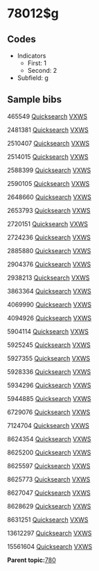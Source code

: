 # 78012$g

## Codes

-   Indicators
    -   First: 1
    -   Second: 2
-   Subfield: g

## Sample bibs

465549 [Quicksearch](https://search.library.yale.edu/catalog/465549) [VXWS](http://prodorbis.library.yale.edu:7014/vxws/GetHoldingsService?bibId=465549)

2481381 [Quicksearch](https://search.library.yale.edu/catalog/2481381) [VXWS](http://prodorbis.library.yale.edu:7014/vxws/GetHoldingsService?bibId=2481381)

2510407 [Quicksearch](https://search.library.yale.edu/catalog/2510407) [VXWS](http://prodorbis.library.yale.edu:7014/vxws/GetHoldingsService?bibId=2510407)

2514015 [Quicksearch](https://search.library.yale.edu/catalog/2514015) [VXWS](http://prodorbis.library.yale.edu:7014/vxws/GetHoldingsService?bibId=2514015)

2588399 [Quicksearch](https://search.library.yale.edu/catalog/2588399) [VXWS](http://prodorbis.library.yale.edu:7014/vxws/GetHoldingsService?bibId=2588399)

2590105 [Quicksearch](https://search.library.yale.edu/catalog/2590105) [VXWS](http://prodorbis.library.yale.edu:7014/vxws/GetHoldingsService?bibId=2590105)

2648660 [Quicksearch](https://search.library.yale.edu/catalog/2648660) [VXWS](http://prodorbis.library.yale.edu:7014/vxws/GetHoldingsService?bibId=2648660)

2653793 [Quicksearch](https://search.library.yale.edu/catalog/2653793) [VXWS](http://prodorbis.library.yale.edu:7014/vxws/GetHoldingsService?bibId=2653793)

2720151 [Quicksearch](https://search.library.yale.edu/catalog/2720151) [VXWS](http://prodorbis.library.yale.edu:7014/vxws/GetHoldingsService?bibId=2720151)

2724236 [Quicksearch](https://search.library.yale.edu/catalog/2724236) [VXWS](http://prodorbis.library.yale.edu:7014/vxws/GetHoldingsService?bibId=2724236)

2885880 [Quicksearch](https://search.library.yale.edu/catalog/2885880) [VXWS](http://prodorbis.library.yale.edu:7014/vxws/GetHoldingsService?bibId=2885880)

2904376 [Quicksearch](https://search.library.yale.edu/catalog/2904376) [VXWS](http://prodorbis.library.yale.edu:7014/vxws/GetHoldingsService?bibId=2904376)

2938213 [Quicksearch](https://search.library.yale.edu/catalog/2938213) [VXWS](http://prodorbis.library.yale.edu:7014/vxws/GetHoldingsService?bibId=2938213)

3863364 [Quicksearch](https://search.library.yale.edu/catalog/3863364) [VXWS](http://prodorbis.library.yale.edu:7014/vxws/GetHoldingsService?bibId=3863364)

4069990 [Quicksearch](https://search.library.yale.edu/catalog/4069990) [VXWS](http://prodorbis.library.yale.edu:7014/vxws/GetHoldingsService?bibId=4069990)

4094926 [Quicksearch](https://search.library.yale.edu/catalog/4094926) [VXWS](http://prodorbis.library.yale.edu:7014/vxws/GetHoldingsService?bibId=4094926)

5904114 [Quicksearch](https://search.library.yale.edu/catalog/5904114) [VXWS](http://prodorbis.library.yale.edu:7014/vxws/GetHoldingsService?bibId=5904114)

5925245 [Quicksearch](https://search.library.yale.edu/catalog/5925245) [VXWS](http://prodorbis.library.yale.edu:7014/vxws/GetHoldingsService?bibId=5925245)

5927355 [Quicksearch](https://search.library.yale.edu/catalog/5927355) [VXWS](http://prodorbis.library.yale.edu:7014/vxws/GetHoldingsService?bibId=5927355)

5928336 [Quicksearch](https://search.library.yale.edu/catalog/5928336) [VXWS](http://prodorbis.library.yale.edu:7014/vxws/GetHoldingsService?bibId=5928336)

5934296 [Quicksearch](https://search.library.yale.edu/catalog/5934296) [VXWS](http://prodorbis.library.yale.edu:7014/vxws/GetHoldingsService?bibId=5934296)

5944885 [Quicksearch](https://search.library.yale.edu/catalog/5944885) [VXWS](http://prodorbis.library.yale.edu:7014/vxws/GetHoldingsService?bibId=5944885)

6729076 [Quicksearch](https://search.library.yale.edu/catalog/6729076) [VXWS](http://prodorbis.library.yale.edu:7014/vxws/GetHoldingsService?bibId=6729076)

7124704 [Quicksearch](https://search.library.yale.edu/catalog/7124704) [VXWS](http://prodorbis.library.yale.edu:7014/vxws/GetHoldingsService?bibId=7124704)

8624354 [Quicksearch](https://search.library.yale.edu/catalog/8624354) [VXWS](http://prodorbis.library.yale.edu:7014/vxws/GetHoldingsService?bibId=8624354)

8625200 [Quicksearch](https://search.library.yale.edu/catalog/8625200) [VXWS](http://prodorbis.library.yale.edu:7014/vxws/GetHoldingsService?bibId=8625200)

8625597 [Quicksearch](https://search.library.yale.edu/catalog/8625597) [VXWS](http://prodorbis.library.yale.edu:7014/vxws/GetHoldingsService?bibId=8625597)

8625773 [Quicksearch](https://search.library.yale.edu/catalog/8625773) [VXWS](http://prodorbis.library.yale.edu:7014/vxws/GetHoldingsService?bibId=8625773)

8627047 [Quicksearch](https://search.library.yale.edu/catalog/8627047) [VXWS](http://prodorbis.library.yale.edu:7014/vxws/GetHoldingsService?bibId=8627047)

8628629 [Quicksearch](https://search.library.yale.edu/catalog/8628629) [VXWS](http://prodorbis.library.yale.edu:7014/vxws/GetHoldingsService?bibId=8628629)

8631251 [Quicksearch](https://search.library.yale.edu/catalog/8631251) [VXWS](http://prodorbis.library.yale.edu:7014/vxws/GetHoldingsService?bibId=8631251)

13612297 [Quicksearch](https://search.library.yale.edu/catalog/13612297) [VXWS](http://prodorbis.library.yale.edu:7014/vxws/GetHoldingsService?bibId=13612297)

15561604 [Quicksearch](https://search.library.yale.edu/catalog/15561604) [VXWS](http://prodorbis.library.yale.edu:7014/vxws/GetHoldingsService?bibId=15561604)

**Parent topic:**[780](../../tags/780/780.md)

